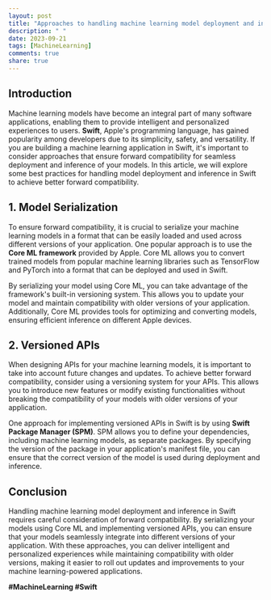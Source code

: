 ```yaml
---
layout: post
title: "Approaches to handling machine learning model deployment and inference in Swift for better forward compatibility"
description: " "
date: 2023-09-21
tags: [MachineLearning]
comments: true
share: true
---
```


## Introduction

Machine learning models have become an integral part of many software applications, enabling them to provide intelligent and personalized experiences to users. **Swift**, Apple's programming language, has gained popularity among developers due to its simplicity, safety, and versatility. If you are building a machine learning application in Swift, it's important to consider approaches that ensure forward compatibility for seamless deployment and inference of your models. In this article, we will explore some best practices for handling model deployment and inference in Swift to achieve better forward compatibility.

## 1. Model Serialization

To ensure forward compatibility, it is crucial to serialize your machine learning models in a format that can be easily loaded and used across different versions of your application. One popular approach is to use the **Core ML framework** provided by Apple. Core ML allows you to convert trained models from popular machine learning libraries such as TensorFlow and PyTorch into a format that can be deployed and used in Swift.

By serializing your model using Core ML, you can take advantage of the framework's built-in versioning system. This allows you to update your model and maintain compatibility with older versions of your application. Additionally, Core ML provides tools for optimizing and converting models, ensuring efficient inference on different Apple devices.

## 2. Versioned APIs

When designing APIs for your machine learning models, it is important to take into account future changes and updates. To achieve better forward compatibility, consider using a versioning system for your APIs. This allows you to introduce new features or modify existing functionalities without breaking the compatibility of your models with older versions of your application.

One approach for implementing versioned APIs in Swift is by using **Swift Package Manager (SPM)**. SPM allows you to define your dependencies, including machine learning models, as separate packages. By specifying the version of the package in your application's manifest file, you can ensure that the correct version of the model is used during deployment and inference.

## Conclusion

Handling machine learning model deployment and inference in Swift requires careful consideration of forward compatibility. By serializing your models using Core ML and implementing versioned APIs, you can ensure that your models seamlessly integrate into different versions of your application. With these approaches, you can deliver intelligent and personalized experiences while maintaining compatibility with older versions, making it easier to roll out updates and improvements to your machine learning-powered applications.

**#MachineLearning #Swift**